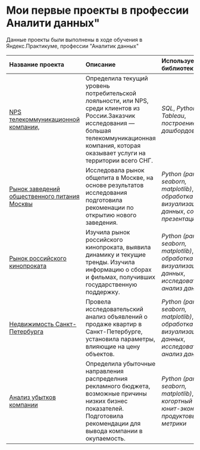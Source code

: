 # Мои первые проекты в профессии Аналити данных"

Данные проекты были выполнены в ходе обучения в Яндекс.Практикуме, профессии "Аналитик данных"

| Название проекта | Описание | Используемые библиотеки | 
| :---------------------- | :---------------------- | :---------------------- |
| [NPS телекоммуникационной компании,](NPS_telecom) | Определила текущий уровень потребительской лояльности, или NPS, среди клиентов из России.Заказчик исследования — большая телекоммуникационная компания, которая оказывает услуги на территории всего СНГ.  | *SQL*, *Python*, *Tableau*, *построение дашбордов* |
| [Рынок заведений общественного питания Москвы](catering_msc) | Исследовала рынок общепита в Москве, на основе результатов исследования подготовила рекоменации по открытию нового заведения.  | *Python (pandas, seaborn, matplotlib)*, *обработка данных*, *визуализация данных*, *создание презентаций* |
| [Рынок российского кинопроката](film_research) | Изучила рынок российского кинопроката, выявила динамику и текущие тренды. Изучила информацию о сборах и фильмах, получивших государственную поддержку.   | *Python (pandas, seaborn, matplotlib)*, *обработка данных*, *визуализация данных*, *исследовательский анализ данных* |
| [Недвижимость Санкт-Петербурга](real_estate_spb) | Провела исследовательский анализ объявлений о продаже квартир в Санкт-Петербурге, установила параметры, влияющие на цену объектов.   | *Python (pandas, seaborn, matplotlib)*, *обработка данных*, *визуализация данных*, *исследовательский анализ данных* |
| [Анализ убытков компании](losses_analysis) | Определила убыточные направления распределния рекламного бюджета, возможные причины низких бизнес показателей. Подготовила рекомендации для вывода компании в окупаемость.   | *Python (pandas, seaborn, matplotlib)*, *когортный анализ*, *юнит-экономика*, *продуктовые метрики* |
